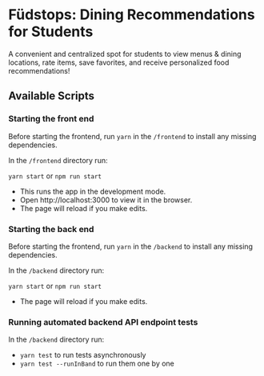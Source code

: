 # Füdstops: Dining Recommendations for Students

A convenient and centralized spot for students to view menus & dining locations, rate items, save favorites, and receive personalized food recommendations!

## Available Scripts

### Starting the front end

Before starting the frontend, run `yarn` in the `/frontend` to install any missing dependencies.

In the `/frontend` directory run:

`yarn start` or `npm run start`

- This runs the app in the development mode.
- Open http://localhost:3000 to view it in the browser.
- The page will reload if you make edits.

### Starting the back end

Before starting the frontend, run `yarn` in the `/backend` to install any missing dependencies.

In the `/backend` directory run:

`yarn start` or `npm run start`

- The page will reload if you make edits.

### Running automated backend API endpoint tests

In the `/backend` directory run:

 - `yarn test` to run tests asynchronously
 - `yarn test --runInBand` to run them one by one

